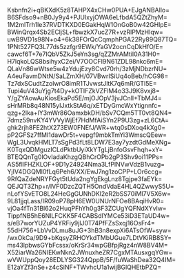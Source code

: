 Ksbnfn2i+qBKXdK5z8TAHPX4xCHw0PUA+EJgANBAllo=
B6SFdso9+nB0Jy9y4+PJUIxyjOWA6eLfbdA5QZtZhyM=
1M2mlTrh1le37RVDTKXD0EGakHqW1OnGoB0w42GHlpE=
BWinQrqx4Sb2ECljSL+fbwzkX7ucZ7R+vzRlPMzHIqw=
uwB9VD1s98N+o4+6k38FOrQcCqmphPGA22Ry89Q87TQ=
1PNt527FQ3L77ds5zzfgr9EWk/YaGV2ocnCqDkHfO/E=
cawcf6T+7e7IQbV5ZkJ5eYn3sg/qZZMrAMtil0A31H0=
H7lqkoLQS8bsihyxC2ei/V7OOCFI9N61ZDL98nkc6mE=
QLaVn86wWtse5w4zYdujEzy8Cvd70rh/3zMjNDbzrNU=
A4euFavmDNtN/SaLZmXH/07VBwrISiUq4oBeb/hCG98=
Tz7dxSCudtZzolwrO8imR1TJvwstJltK7q6mR/GTI5E=
Tupi4uV43uYjg7t4Dy+kOTIFZkVZFlM4o33J9K8vxj8=
Y/gZYAowAuKiosEkaPd5E/mjOJOpV3jvJCnlI+TbMJ4=
sHrMRb8q48N15yIJxtkStA6q/xETDyGmcWxYtignnfc=
qzg+2Ika+lY3mWr86OamxbkDH/bSv7CQm5TT0vt8QN4=
7dmz59nvKY4YVVyWjEf7HdMfAiSYn2P9U3zg+zL6CtA=
ghk2rjh8FE2htX273EW0FNEfJ/WR+wtq0sDXoq4kXg0=
pP2GFSz7ffMI1dawDr5t+vepgf9mbkTmYi3WmscQEew=
WgL3UvqkHMLT7sSgPd3fLt8LDW7E3ay7yzdtGdMeXNg=
K0TqxQDMguzICLdPktbUyiXkYTgLjBnfoGsvFhqh+xY=
BTEQQnTg0lOvIadaKhzgQBhCrOPb2gP3Shv9oi11PPs=
AS5fllFHZKLOF+9D1y24924Nma3LfPlNVwVdzB1vuzg=
YjIV4DGQMl0fLq6Peh6/XX/EwJ7ng1zoCPP+LOr6ccg=
9RfQaZdeNRYFGyt5tUda2ngYgEkgLnz8Tgjpe3faEYk=
QEJQT3Zhp+r/IVF0DzcZQTH5OndVdaE4HL4QZwwyS5U=
nLofYSvETO8L24HeGgGUNhDKl2eR2bSS70iMI7V5X6w=
9L81jjqLass/IR09oP78pH6EW0UNUrNFOe8BAqiHvR0=
vjOa4fTn31Bl62o2HuqPFhYh0g3F3ZCUgYQFNdXYvlw=
TippfNB5hE6NlLFCKK5F4CABSdIYMCe53iD3ETaUD4w=
s/eB7worYUZuP4YRFiy9jlJ0T74PfFZsSxqj16OsFr4=
55dH756+LbVvDLmu8uJG+3hB3n8expXi6ATsOfW+syw=
/wxOkCa/9D9+bKqsyZRHOYkdTMbUGue7LDtVKiRB8SY=
ms43lpbwsGYbFcssx/oKrSr34wpGBfpjRgz4nW8BV4M=
X52iarWa26NIEKwNkn2JWnuxheZR7CgxMTAusxgqYGw=
wVWUppQoy28EDLYSG324QppB/5F/fuWaShDea32Q4IM=
E12aYZf3nSe+z4cSiNF+TWvhcU1a1wijBGlQHEtbPZQ=
